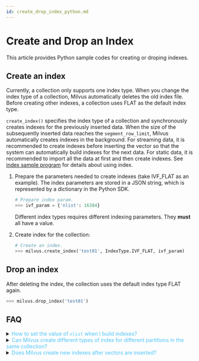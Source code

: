 ```yaml
---
id: create_drop_index_python.md
---
```


# Create and Drop an Index

This article provides Python sample codes for creating or droping indexes.

## Create an index

Currently, a collection only supports one index type. When you change the index type of a collection, Milvus automatically deletes the old index file. Before creating other indexes, a collection uses FLAT as the default index type.

<div class="alert note">
<code>create_index()</code> specifies the index type of a collection and synchronously creates indexes for the previously inserted data. When the size of the subsequently inserted data reaches the <code>segment_row_limit</code>, Milvus automatically creates indexes in the background. For streaming data, it is recommended to create indexes before inserting the vector so that the system can automatically build indexes for the next data. For static data, it is recommended to import all the data at first and then create indexes. See <a href="https://github.com/milvus-io/pymilvus/tree/master/examples/indexes">index sample program</a> for details about using index.
</div>

1. Prepare the parameters needed to create indexes (take IVF_FLAT as an example). The index parameters are stored in a JSON string, which is represented by a dictionary in the Python SDK.

   ```python
   # Prepare index param.
   >>> ivf_param = {'nlist': 16384}
   ```

   <div class="alert note">
   Different index types requires different indexing parameters. They <b>must</b> all have a value.
   </div>

2. Create index for the collection:

   ```python
   # Create an index.
   >>> milvus.create_index('test01', IndexType.IVF_FLAT, ivf_param)
   ```

## Drop an index

After deleting the index, the collection uses the default index type FLAT again.

```python
>>> milvus.drop_index('test01')
```

## FAQ

<details>
<summary><font color="#4fc4f9">How to set the value of <code>nlist</code> when I build indexes?</font></summary>
{{fragments/faq_set_nlist.md}}
</details>
<details>
<summary><font color="#4fc4f9">Can Milvus create different types of index for different partitions in the same collection?</font></summary>
{{fragments/faq_collection_different_index.md}}
</details>
<details>
<summary><font color="#4fc4f9">Does Milvus create new indexes after vectors are inserted?</font></summary>
{{fragments/faq_create_index_after_insertion.md}}
</details>

